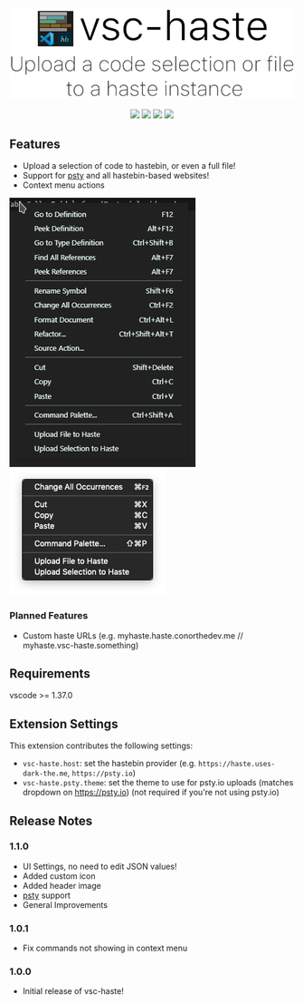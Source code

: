 <p align="center">
<img src="https://raw.githubusercontent.com/ConorTheDev/vsc-haste/master/img/header.png"/>
<br/><br/>
<img src="https://img.shields.io/visual-studio-marketplace/d/ConorTheDev.vsc-haste?style=for-the-badge"/>
<img src="https://img.shields.io/visual-studio-marketplace/v/ConorTheDev.vsc-haste?style=for-the-badge"/>
<img src="https://img.shields.io/github/license/ConorTheDev/vsc-haste?style=for-the-badge"/>
<a href="https://patreon.com/ConorTheDev">
<img src="https://img.shields.io/endpoint.svg?url=https://shieldsio-patreon.herokuapp.com/ConorTheDev&style=for-the-badge" />
</a>
</p>

## Features

* Upload a selection of code to hastebin, or even a full file!
* Support for [psty](https://psty.io) and all hastebin-based websites!
* Context menu actions

![context-windows](https://raw.githubusercontent.com/ConorTheDev/vsc-haste/master/img/preview/context-windows.png)
![context](https://raw.githubusercontent.com/ConorTheDev/vsc-haste/master/img/preview/context.png)

### Planned Features
* Custom haste URLs (e.g. myhaste.haste.conorthedev.me // myhaste.vsc-haste.something)

## Requirements

vscode >= 1.37.0

## Extension Settings

This extension contributes the following settings:

* `vsc-haste.host`: set the hastebin provider (e.g. ``https://haste.uses-dark-the.me``, ``https://psty.io``)
* `vsc-haste.psty.theme`: set the theme to use for psty.io uploads (matches dropdown on https://psty.io) (not required if you're not using psty.io)

## Release Notes

### 1.1.0
* UI Settings, no need to edit JSON values!
* Added custom icon
* Added header image
* [psty](https://psty.io) support
* General Improvements

### 1.0.1

* Fix commands not showing in context menu


### 1.0.0

* Initial release of vsc-haste!
